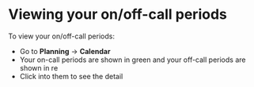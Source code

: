 # Viewing your on/off-call periods

To view your on/off-call periods:

* Go to **Planning** -> **Calendar**
* Your on-call periods are shown in green and your off-call periods are shown in re
* Click into them to see the detail

